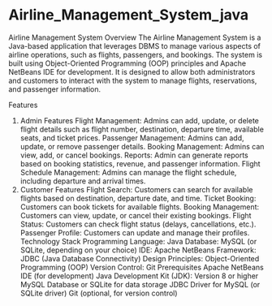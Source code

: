# Airline_Management_System_java
Airline Management System
Overview
The Airline Management System is a Java-based application that leverages DBMS to manage various aspects of airline operations, such as flights, passengers, and bookings. The system is built using Object-Oriented Programming (OOP) principles and Apache NetBeans IDE for development. It is designed to allow both administrators and customers to interact with the system to manage flights, reservations, and passenger information.

Features
1. Admin Features
Flight Management: Admins can add, update, or delete flight details such as flight number, destination, departure time, available seats, and ticket prices.
Passenger Management: Admins can add, update, or remove passenger details.
Booking Management: Admins can view, add, or cancel bookings.
Reports: Admin can generate reports based on booking statistics, revenue, and passenger information.
Flight Schedule Management: Admins can manage the flight schedule, including departure and arrival times.
2. Customer Features
Flight Search: Customers can search for available flights based on destination, departure date, and time.
Ticket Booking: Customers can book tickets for available flights.
Booking Management: Customers can view, update, or cancel their existing bookings.
Flight Status: Customers can check flight status (delays, cancellations, etc.).
Passenger Profile: Customers can update and manage their profiles.
Technology Stack
Programming Language: Java
Database: MySQL (or SQLite, depending on your choice)
IDE: Apache NetBeans
Framework: JDBC (Java Database Connectivity)
Design Principles: Object-Oriented Programming (OOP)
Version Control: Git
Prerequisites
Apache NetBeans IDE (for development)
Java Development Kit (JDK): Version 8 or higher
MySQL Database or SQLite for data storage
JDBC Driver for MySQL (or SQLite driver)
Git (optional, for version control)
